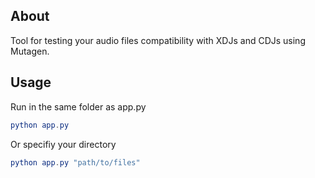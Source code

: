 About
-----
Tool for testing your audio files compatibility with XDJs and CDJs using Mutagen.

Usage
-----------
Run in the same folder as app.py
```elm
python app.py
```

Or specifiy your directory
```elm
python app.py "path/to/files"
```